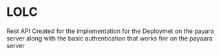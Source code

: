 # LOLC

Rest API Created for the implementation for the Deploymet on the payara server along with the basic authentication that works finr on the payaara server
